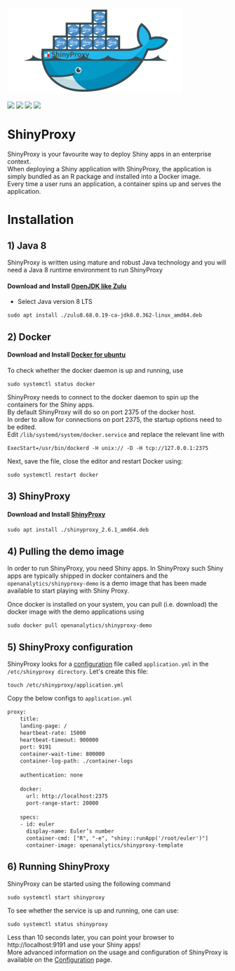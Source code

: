 ![](shinyproxy.png)

![](https://img.shields.io/badge/Platform-Ubuntu--64%20-blue.svg)
![](https://img.shields.io/badge/ShinyProxy-2.6.1%20-blue.svg)
![](https://img.shields.io/badge/Docker-20.10.22%20-blue.svg)
![](https://img.shields.io/badge/OpenJDK_Zulu-8%20-blue.svg)


# ShinyProxy
ShinyProxy is your favourite way to deploy Shiny apps in an enterprise context.<br />
When deploying a Shiny application with ShinyProxy, the application is simply bundled 
as an R package and installed into a Docker image.<br /> Every time a user runs an application, 
a container spins up and serves the application.


# Installation

## 1) Java 8
ShinyProxy is written using mature and robust Java technology and you will need a Java 8 runtime environment to run ShinyProxy
#### Download and Install [OpenJDK like Zulu](https://www.azul.com/downloads/?package=jdk)
* Select Java version 8 LTS
```
sudo apt install ./zulu8.68.0.19-ca-jdk8.0.362-linux_amd64.deb
```

## 2) Docker

#### Download and Install [Docker for ubuntu](https://docs.docker.com/engine/install/ubuntu/)
To check whether the docker daemon is up and running, use
```
sudo systemctl status docker
```
ShinyProxy needs to connect to the docker daemon to spin up the containers for the Shiny apps.<br /> 
By default ShinyProxy will do so on port 2375 of the docker host.<br /> In order to allow for connections on port 2375, 
the startup options need to be edited.<br /> Edit `/lib/systemd/system/docker.service` and replace the relevant line with
```
ExecStart=/usr/bin/dockerd -H unix:// -D -H tcp://127.0.0.1:2375
```
Next, save the file, close the editor and restart Docker using:
```
sudo systemctl restart docker
```

## 3) ShinyProxy
#### Download and Install [ShinyProxy](https://www.shinyproxy.io/downloads/)
 ```
 sudo apt install ./shinyproxy_2.6.1_amd64.deb
 ```

## 4) Pulling the demo image 
In order to run ShinyProxy, you need Shiny apps. In ShinyProxy such Shiny apps are typically shipped in docker containers and the `openanalytics/shinyproxy-demo` is a demo image that has been made available to start playing with Shiny Proxy.

Once docker is installed on your system, you can pull (i.e. download) the docker image with the demo applications using
```
sudo docker pull openanalytics/shinyproxy-demo
```
## 5) ShinyProxy configuration
ShinyProxy looks for a [configuration](https://www.shinyproxy.io/documentation/configuration/) file called `application.yml` in the `/etc/shinyproxy directory`. Let's create this file:
```
touch /etc/shinyproxy/application.yml
```
Copy the below configs to `application.yml`
```
proxy:
    title:
    landing-page: /
    heartbeat-rate: 15000
    heartbeat-timeout: 900000
    port: 9191
    container-wait-time: 800000
    container-log-path: ./container-logs
  
    authentication: none

    docker:
      url: http://localhost:2375
      port-range-start: 20000

    specs:
    - id: euler
      display-name: Euler’s number
      container-cmd: ["R", "-e", "shiny::runApp('/root/euler')"]
      container-image: openanalytics/shinyproxy-template
 ```
 ## 6) Running ShinyProxy 
ShinyProxy can be started using the following command
```
sudo systemctl start shinyproxy
```
To see whether the service is up and running, one can use:
```
sudo systemctl status shinyproxy
```
Less than 10 seconds later, you can point your browser to http://localhost:9191 and use your Shiny apps!<br />
More advanced information on the usage and configuration of ShinyProxy is available on the [Configuration](https://www.shinyproxy.io/documentation/configuration/) page.
